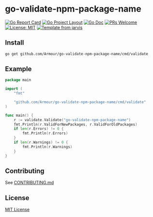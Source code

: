 # go-validate-npm-package-name

[![Go Report Card](https://goreportcard.com/badge/github.com/Armour/go-validate-npm-package-name)](https://goreportcard.com/report/github.com/Armour/go-validate-npm-package-name)
[![Go Project Layout](https://img.shields.io/badge/go-layout-blue.svg)](https://github.com/golang-standards/project-layout)
[![Go Doc](https://img.shields.io/badge/godoc-reference-blue.svg)](https://godoc.org/github.com/Armour/go-validate-npm-package-name/cmd/validate)
[![PRs Welcome](https://img.shields.io/badge/PRs-welcome-brightgreen.svg)](http://makeapullrequest.com)
[![License: MIT](https://img.shields.io/badge/License-MIT-blue.svg)](https://opensource.org/licenses/MIT)
[![Template from jarvis](https://img.shields.io/badge/Hi-Jarvis-ff69b4.svg)](https://github.com/Armour/Jarvis)

## Install

```bash
go get github.com/Armour/go-validate-npm-package-name/cmd/validate
```

## Example

```go
package main

import (
	"fmt"

	"github.com/Armour/go-validate-npm-package-name/cmd/validate"
)

func main() {
	r := validate.Validate("go-validate-npm-package-name")
	fmt.Println(r.ValidForNewPackages, r.ValidForOldPackages)
	if len(r.Errors) != 0 {
		fmt.Println(r.Errors)
	}
	if len(r.Warnings) != 0 {
		fmt.Println(r.Warnings)
	}
}
```

## Contributing

See [CONTRIBUTING.md](https://github.com/Armour/go-validate-npm-package-name/blob/master/.github/CONTRIBUTING.md)

## License

[MIT License](https://github.com/Armour/go-validate-npm-package-name/blob/master/LICENSE)
